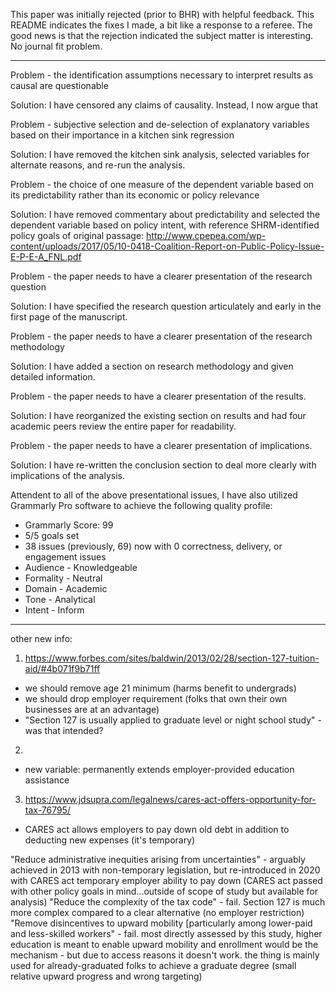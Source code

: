 This paper was initially rejected (prior to BHR) with helpful feedback.
This README indicates the fixes I made, a bit like a response to a referee.
The good news is that the rejection indicated the subject matter is interesting. No journal fit problem.

---

Problem - the identification assumptions necessary to interpret results as causal are questionable

Solution: I have censored any claims of causality. Instead, I now argue that 

Problem - subjective selection and de-selection of explanatory variables based on their importance in a kitchen sink regression

Solution: I have removed the kitchen sink analysis, selected variables for alternate reasons, and re-run the analysis.

Problem - the choice of one measure of the dependent variable based on its predictability rather than its economic or policy relevance

Solution: I have removed commentary about predictability and selected the dependent variable based on policy intent, with reference
SHRM-identified policy goals of original passage: http://www.cpepea.com/wp-content/uploads/2017/05/10-0418-Coalition-Report-on-Public-Policy-Issue-E-P-E-A_FNL.pdf

Problem - the paper needs to have a clearer presentation of the research question

Solution: I have specified the research question articulately and early in the first page of the manuscript.

Problem - the paper needs to have a clearer presentation of the research methodology

Solution: I have added a section on research methodology and given detailed information.

Problem - the paper needs to have a clearer presentation of the results.

Solution: I have reorganized the existing section on results and had four academic peers review the entire paper for readability.

Problem - the paper needs to have a clearer presentation of implications.

Solution: I have re-written the conclusion section to deal more clearly with implications of the analysis.

Attendent to all of the above presentational issues, I have also utilized Grammarly Pro software to achieve the following quality profile:
- Grammarly Score: 99
- 5/5 goals set
- 38 issues (previously, 69) now with 0 correctness, delivery, or engagement issues
- Audience - Knowledgeable
- Formality - Neutral
- Domain - Academic
- Tone - Analytical
- Intent - Inform

---

other new info:
1. https://www.forbes.com/sites/baldwin/2013/02/28/section-127-tuition-aid/#4b071f9b71ff
  - we should remove age 21 minimum (harms benefit to undergrads)
  - we should drop employer requirement (folks that own their own businesses are at an advantage)
  - "Section 127 is usually applied to graduate level or night school study" - was that intended?

2.
  - new variable: permanently extends employer-provided education assistance

3. https://www.jdsupra.com/legalnews/cares-act-offers-opportunity-for-tax-76795/
  - CARES act allows employers to pay down old debt in addition to deducting new expenses (it's temporary)




"Reduce administrative inequities arising from uncertainties" - arguably achieved in 2013 with non-temporary legislation,
but re-introduced in 2020 with CARES act temporary employer ability to pay down (CARES act passed with other policy goals in mind...outside of scope of study but available for analysis)
"Reduce the complexity of the tax code" - fail. Section 127 is much more complex compared to a clear alternative (no employer restriction)
"Remove disincentives to upward mobility [particularly among lower-paid and less-skilled workers" - fail. most directly assessed by this study, higher education is meant to enable upward mobility and enrollment would be the mechanism - but due to access reasons it doesn't work.
the thing is mainly used for already-graduated folks to achieve a graduate degree (small relative upward progress and wrong targeting)
